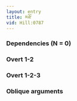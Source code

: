 ```yaml
---
layout: entry
title: མཐོ་
vid: Hill:0787
---
```

### Dependencies (N = 0)


### Overt 1-2


### Overt 1-2-3


### Oblique arguments
